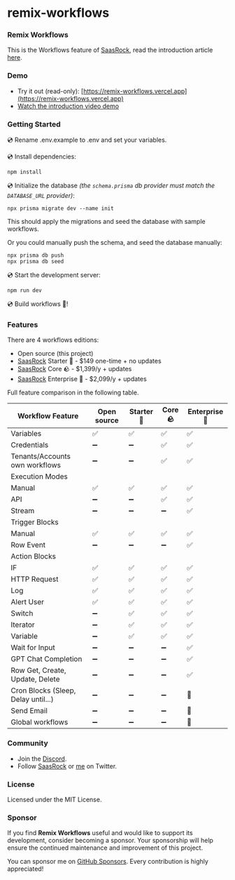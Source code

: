 # remix-workflows

### Remix Workflows

This is the Workflows feature of [SaasRock](https://saasrock.com), read the introduction article [here](https://saasrock.com/docs/articles/workflows).

### Demo

- Try it out (read-only): [https://remix-workflows.vercel.app](https://remix-workflows.vercel.app)
- [Watch the introduction video demo](https://www.loom.com/share/c5d6a04da4214e3689b38d0e5d211e25)

### Getting Started

💿 Rename .env.example to .env and set your variables.

💿 Install dependencies:

```
npm install
```

💿 Initialize the database _(the `schema.prisma` db provider must match the `DATABASE_URL` provider)_:

```
npx prisma migrate dev --name init
```

This should apply the migrations and seed the database with sample workflows.

Or you could manually push the schema, and seed the database manually:

```
npx prisma db push
npx prisma db seed
```

💿 Start the development server:

```
npm run dev
```

💿 Build workflows 🎉!

### Features

There are 4 workflows editions:

- Open source (this project)
- [SaasRock](https://saasrock.com/?ref=remix-workflows&utm_source=workflows-editions) Starter 🌱 - $149 one-time + no updates
- [SaasRock](https://saasrock.com/?ref=remix-workflows&utm_source=workflows-editions) Core 🪨 - $1,399/y + updates
- [SaasRock](https://saasrock.com/?ref=remix-workflows&utm_source=workflows-editions) Enterprise 🚀 - $2,099/y + updates

Full feature comparison in the following table.

| Workflow Feature | Open source | Starter 🌱 | Core 🪨 | Enterprise 🚀 |
| ---------------- | ----------- | --------- | ------- | -------------- |
| Variables | ✅ | ✅ | ✅ | ✅ |
| Credentials | ➖ | ➖ | ✅ | ✅ |
| Tenants/Accounts own workflows | ➖ | ➖ | ✅ | ✅ |
| Execution Modes |  |
| Manual | ✅ | ✅ | ✅ | ✅ |
| API | ➖ | ➖ | ✅ | ✅ |
| Stream | ➖ | ➖ | ➖ | ✅ |
| Trigger Blocks |  |
| Manual | ✅ | ✅ | ✅ | ✅ |
| Row Event | ➖ | ➖ | ➖ | ✅ |
| Action Blocks |  |
| IF | ✅ | ✅ | ✅ | ✅ |
| HTTP Request | ✅ | ✅ | ✅ | ✅ |
| Log | ✅ | ✅ | ✅ | ✅ |
| Alert User | ✅ | ✅ | ✅ | ✅ |
| Switch | ➖ | ✅ | ✅ | ✅ |
| Iterator | ➖ | ✅ | ✅ | ✅ |
| Variable | ➖ | ✅ | ✅ | ✅ |
| Wait for Input | ➖ | ➖ | ➖ | ✅ |
| GPT Chat Completion | ➖ | ➖ | ➖ | ✅ |
| Row Get, Create, Update, Delete | ➖ | ➖ | ➖ | ✅ |
| Cron Blocks (Sleep, Delay until...) | ➖ | ➖ | ➖ | 🚧 |
| Send Email | ➖ | ➖ | ➖ | 🚧 |
| Global workflows | ➖ | ➖ | ➖ | 🚧 |

### Community

- Join the [Discord](https://discord.gg/KMkjU2BFn9).
- Follow [SaasRock](https://twitter.com/saas_rock) or [me](https://twitter.com/AlexandroMtzG) on Twitter.

### License

Licensed under the MIT License.

### Sponsor

If you find **Remix Workflows** useful and would like to support its development, consider becoming a sponsor. Your sponsorship will help ensure the continued maintenance and improvement of this project.

You can sponsor me on [GitHub Sponsors](https://github.com/sponsors/AlexandroMtzG). Every contribution is highly appreciated!

